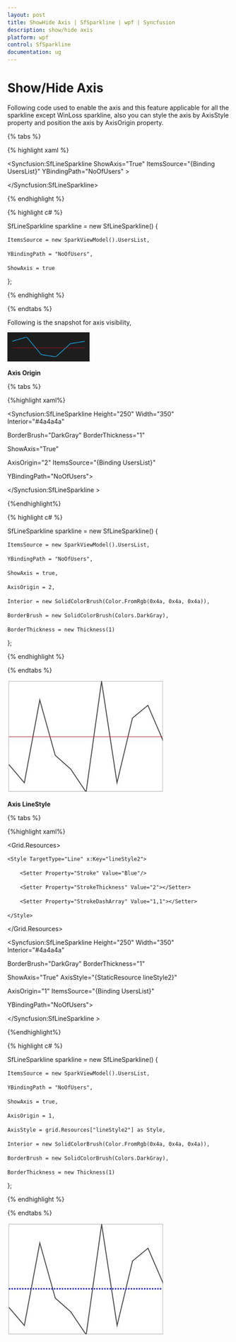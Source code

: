 ```yaml
---
layout: post
title: ShowHide Axis | SfSparkline | wpf | Syncfusion
description: show/hide axis
platform: wpf
control: SfSparkline
documentation: ug
---
```


# Show/Hide Axis

Following code used to enable the axis and this feature applicable for all the sparkline except WinLoss sparkline, also you can style the axis by AxisStyle property and position the axis by AxisOrigin property.

{% tabs %}

{% highlight xaml %}

<Syncfusion:SfLineSparkline ShowAxis="True" ItemsSource="{Binding UsersList}" YBindingPath="NoOfUsers" >

</Syncfusion:SfLineSparkline>

{% endhighlight %}

{% highlight c# %}

SfLineSparkline sparkline = new SfLineSparkline()
{

    ItemsSource = new SparkViewModel().UsersList,

    YBindingPath = "NoOfUsers",

    ShowAxis = true

};

{% endhighlight %}

{% endtabs %}

Following is the snapshot for axis visibility,

![](ShowHide-Axis_images/ShowHide-Axis_img1.png)

**Axis Origin**

{% tabs %}

{%highlight xaml%}

<Syncfusion:SfLineSparkline Height="250" Width="350" Interior="#4a4a4a"  

BorderBrush="DarkGray" BorderThickness="1"

ShowAxis="True" 

AxisOrigin="2" ItemsSource="{Binding UsersList}" 

YBindingPath="NoOfUsers">

</Syncfusion:SfLineSparkline >

{%endhighlight%}

{% highlight c# %}

SfLineSparkline sparkline = new SfLineSparkline()
{

    ItemsSource = new SparkViewModel().UsersList,

    YBindingPath = "NoOfUsers",

    ShowAxis = true,

    AxisOrigin = 2,

    Interior = new SolidColorBrush(Color.FromRgb(0x4a, 0x4a, 0x4a)),

    BorderBrush = new SolidColorBrush(Colors.DarkGray),

    BorderThickness = new Thickness(1)

};

{% endhighlight %}

{% endtabs %}

![Axis Origin](ShowHide-Axis_images/ShowHideAxis_img2.jpeg)


**Axis LineStyle**

{% tabs %}

{%highlight xaml%}

<Grid.Resources>

    <Style TargetType="Line" x:Key="lineStyle2">

        <Setter Property="Stroke" Value="Blue"/>

        <Setter Property="StrokeThickness" Value="2"></Setter>

        <Setter Property="StrokeDashArray" Value="1,1"></Setter>

    </Style>

</Grid.Resources>

<Syncfusion:SfLineSparkline Height="250" Width="350" Interior="#4a4a4a"   

BorderBrush="DarkGray"  BorderThickness="1"

ShowAxis="True" AxisStyle="{StaticResource lineStyle2}"   

AxisOrigin="1" ItemsSource="{Binding UsersList}"   

YBindingPath="NoOfUsers">

</Syncfusion:SfLineSparkline >

{%endhighlight%}

{% highlight c# %}

SfLineSparkline sparkline = new SfLineSparkline()
{

    ItemsSource = new SparkViewModel().UsersList,

    YBindingPath = "NoOfUsers",

    ShowAxis = true,

    AxisOrigin = 1,

    AxisStyle = grid.Resources["lineStyle2"] as Style,

    Interior = new SolidColorBrush(Color.FromRgb(0x4a, 0x4a, 0x4a)),

    BorderBrush = new SolidColorBrush(Colors.DarkGray),

    BorderThickness = new Thickness(1)

};

{% endhighlight %}

{% endtabs %}

![Customizing Axis line](ShowHide-Axis_images/ShowHideAxis_img3.jpeg)
